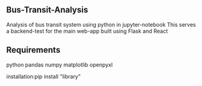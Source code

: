 ## Bus-Transit-Analysis

Analysis of bus transit system using python in jupyter-notebook
This serves a backend-test for the main web-app built using Flask and React

## Requirements

python
pandas 
numpy
matplotlib
openpyxl

installation:pip install "library"
